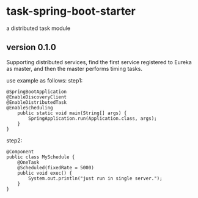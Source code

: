 # task-spring-boot-starter
a distributed task module

## version 0.1.0
Supporting distributed services, find the first service registered to Eureka as master, and then the master performs timing tasks.

use example as follows:
step1:
```
@SpringBootApplication
@EnableDiscoveryClient
@EnableDistributedTask
@EnableScheduling
    public static void main(String[] args) {
        SpringApplication.run(Application.class, args);
    }
}
```
step2:
```
@Component
public class MySchedule {
    @OneTask
    @Scheduled(fixedRate = 5000)
    public void exec() {
        System.out.println("just run in single server.");
    }
}
```

